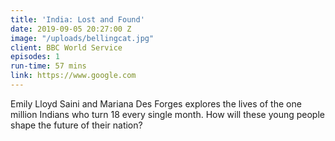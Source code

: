 ```yaml
---
title: 'India: Lost and Found'
date: 2019-09-05 20:27:00 Z
image: "/uploads/bellingcat.jpg"
client: BBC World Service
episodes: 1
run-time: 57 mins
link: https://www.google.com
---
```


Emily Lloyd Saini and Mariana Des Forges explores the lives of the one million Indians who turn 18 every single month. How will these young people shape the future of their nation?